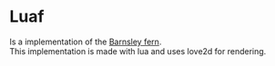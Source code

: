 # Luaf
Is a implementation of the [Barnsley fern](https://en.wikipedia.org/wiki/Barnsley_fern).  
This implementation is made with lua and uses love2d for rendering.
